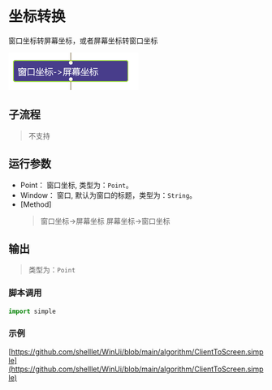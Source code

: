 # 坐标转换 
窗口坐标转屏幕坐标，或者屏幕坐标转窗口坐标

![action](./images/2022-11-17_184608.png ':size=90%')


## 子流程

> 不支持

## 运行参数


* Point： 窗口坐标, 类型为：`Point`。
* Window： 窗口, 默认为窗口的标题，类型为：`String`。
* [Method] 
  > 窗口坐标->屏幕坐标
  > 屏幕坐标->窗口坐标
  
## 输出
> 类型为：`Point`


### 脚本调用

```python
import simple


```

### 示例

[https://github.com/shelllet/WinUi/blob/main/algorithm/ClientToScreen.simple](https://github.com/shelllet/WinUi/blob/main/algorithm/ClientToScreen.simple)
